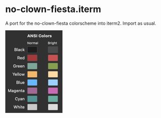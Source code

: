 # no-clown-fiesta.iterm

A port for the no-clown-fiesta colorscheme into iterm2. Import as usual.

![Screenshot of 16 colors in iTerm preferences](colors_ss.png)
